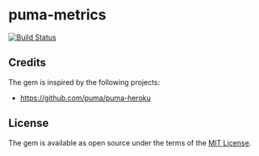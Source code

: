 # puma-metrics

[![Build Status](https://travis-ci.org/harmjanblok/puma-metrics.svg?branch=master)](https://travis-ci.org/harmjanblok/puma-metrics)

## Credits

The gem is inspired by the following projects:
* https://github.com/puma/puma-heroku

## License

The gem is available as open source under the terms of the [MIT License](http://opensource.org/licenses/MIT).

